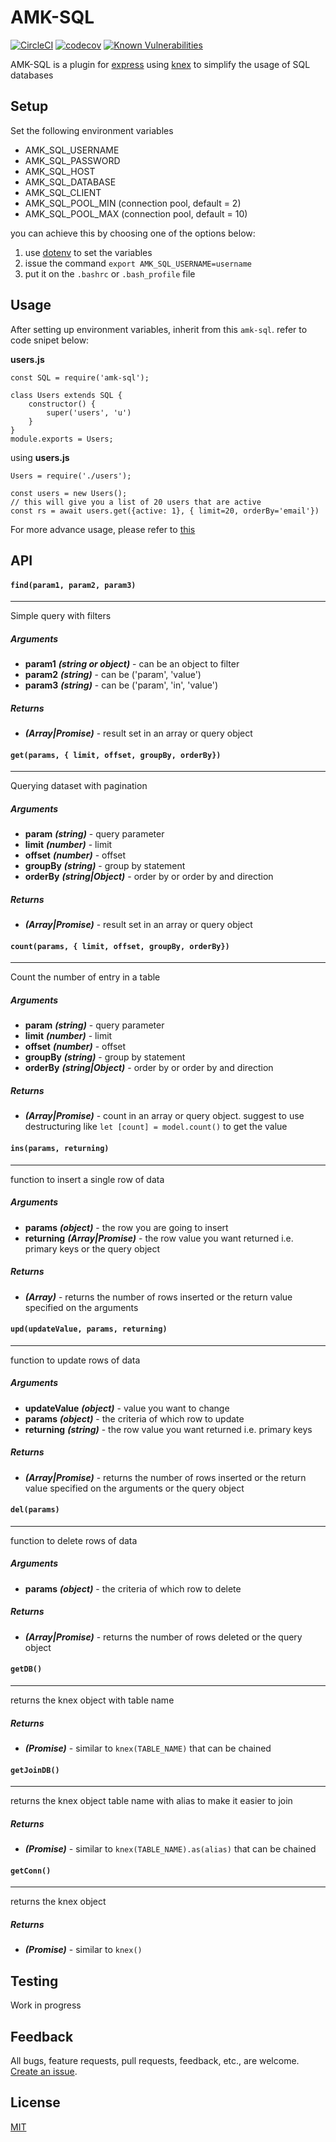 # AMK-SQL

[![CircleCI](https://circleci.com/gh/amkjs/amk-sql.svg?style=svg)](https://circleci.com/gh/amkjs/amk-sql)
[![codecov](https://codecov.io/gh/amkjs/amk-sql/branch/master/graph/badge.svg)](https://codecov.io/gh/amkjs/amk-sql)
[![Known Vulnerabilities](https://snyk.io/test/github/amkjs/amk-sql/badge.svg?targetFile=package.json)](https://snyk.io/test/github/amkjs/amk-sql?targetFile=package.json)

AMK-SQL is a plugin for [express](https://expressjs.com/) using [knex](https://knexjs.org/) to simplify the usage of SQL databases

## Setup
Set the following environment variables
- AMK_SQL_USERNAME
- AMK_SQL_PASSWORD
- AMK_SQL_HOST
- AMK_SQL_DATABASE
- AMK_SQL_CLIENT
- AMK_SQL_POOL_MIN (connection pool, default = 2)
- AMK_SQL_POOL_MAX (connection pool, default = 10)

you can achieve this by choosing one of the options below:
1. use [dotenv](https://github.com/motdotla/dotenv) to set the variables
2. issue the command ``` export AMK_SQL_USERNAME=username ```
3. put it on the ``` .bashrc ``` or ```.bash_profile``` file

## Usage

After setting up environment variables, inherit from this `amk-sql`. refer to code snipet below:

**users.js**
```
const SQL = require('amk-sql');

class Users extends SQL {
	constructor() {
		super('users', 'u')
	}
}
module.exports = Users;
```

using **users.js**
```
Users = require('./users');

const users = new Users();
// this will give you a list of 20 users that are active
const rs = await users.get({active: 1}, { limit=20, orderBy='email'})
```

For more advance usage, please refer to [this](https://github.com/amkjs/amk-sql/wiki/Sample-Usage)

## API

#### ```find(param1, param2, param3)```
---
Simple query with filters

##### Arguments
* **param1** **_(string or object)_** - can be an object to filter
* **param2** **_(string)_** - can be ('param', 'value')
* **param3** **_(string)_** - can be ('param', 'in', 'value')

##### Returns
* **_(Array|Promise)_** - result set in an array or query object

#### ```get(params, { limit, offset, groupBy, orderBy})```
---
Querying dataset with pagination

##### Arguments
* **param** **_(string)_** - query parameter
* **limit** **_(number)_** - limit
* **offset** **_(number)_** - offset
* **groupBy** **_(string)_** - group by statement
* **orderBy** **_(string|Object)_** - order by or order by and direction

##### Returns
* **_(Array|Promise)_** - result set in an array or query object

#### ```count(params, { limit, offset, groupBy, orderBy})```
---
Count the number of entry in a table

##### Arguments
* **param** **_(string)_** - query parameter
* **limit** **_(number)_** - limit
* **offset** **_(number)_** - offset
* **groupBy** **_(string)_** - group by statement
* **orderBy** **_(string|Object)_** - order by or order by and direction

##### Returns
* **_(Array|Promise)_** - count in an array or query object. suggest to use destructuring like `let [count] = model.count()` to get the value

#### ```ins(params, returning)```
---
function to insert a single row of data

##### Arguments
* **params** **_(object)_** - the row you are going to insert
* **returning** **_(Array|Promise)_** - the row value you want returned i.e. primary keys or the query object

##### Returns
* **_(Array)_** - returns the number of rows inserted or the return value specified on the arguments

#### ```upd(updateValue, params, returning)```
---
function to update rows of data

##### Arguments
* **updateValue** **_(object)_** - value you want to change
* **params** **_(object)_** - the criteria of which row to update
* **returning** **_(string)_** - the row value you want returned i.e. primary keys

##### Returns
* **_(Array|Promise)_** - returns the number of rows inserted or the return value specified on the arguments or the query object

#### ```del(params)```
---
function to delete rows of data

##### Arguments
* **params** **_(object)_** - the criteria of which row to delete

##### Returns
* **_(Array|Promise)_** - returns the number of rows deleted or the query object

#### ```getDB()```
---
returns the knex object with table name

##### Returns
* **_(Promise)_** - similar to `knex(TABLE_NAME)` that can be chained

#### ```getJoinDB()```
---
returns the knex object table name with alias to make it easier to join

##### Returns
* **_(Promise)_** - similar to `knex(TABLE_NAME).as(alias)` that can be chained

#### ```getConn()```
---
returns the knex object
##### Returns
* **_(Promise)_** - similar to `knex()`

## Testing
Work in progress

## Feedback

All bugs, feature requests, pull requests, feedback, etc., are welcome. [Create an issue](https://github.com/amkjs/amk-sql/issues).

## License
[MIT](https://github.com/amkjs/amk-sql/blob/master/LICENSE)
